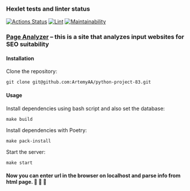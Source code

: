 ### Hexlet tests and linter status

[![Actions Status](https://github.com/ArtemyAA/python-project-83/actions/workflows/hexlet-check.yml/badge.svg)](https://github.com/ArtemyAA/python-project-83/actions)
[![Lint](https://github.com/ArtemyAA/python-project-83/actions/workflows/linter.yml/badge.svg)](https://github.com/ArtemyAA/python-project-83/actions/workflows/linter.yml)
[![Maintainability](https://api.codeclimate.com/v1/badges/20a2c19a2e5abf321796/maintainability)](https://codeclimate.com/github/ArtemyAA/python-project-83/maintainability)

### [Page Analyzer](https://python-project-83-w3lx.onrender.com/) – this is a site that analyzes input websites for SEO suitability

#### Installation

Clone the repository:

```git clone git@github.com:ArtemyAA/python-project-83.git```

#### Usage

Install dependencies using bash script and also set the database:

```make build```

Install dependencies with Poetry:

```make pack-install```

Start the server:

```make start```

#### Now you can enter url in the browser on localhost and parse info from html page. :clap: :clap: :clap:
